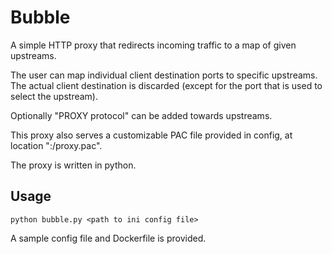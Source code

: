 # Bubble

A simple HTTP proxy that redirects incoming traffic to a map of given upstreams.

The user can map individual client destination ports to specific upstreams. The actual client destination is discarded (except for the port that is used to select the upstream).

Optionally "PROXY protocol" can be added towards upstreams.

This proxy also serves a customizable PAC file provided in config, at location "<this proxy address>:<proxy port>/proxy.pac".

The proxy is written in python.

## Usage

    python bubble.py <path to ini config file>

A sample config file and Dockerfile is provided.
